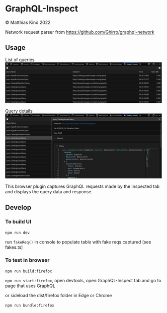 # GraphQL-Inspect

© Matthias Kind 2022

Network request parser from https://github.com/Ghirro/graphql-network 

## Usage

List of queries
![List of queries](./docs/screenshot_list.png)

Query details
![Query Details](./docs/screenshot_details.png)

This browser plugin captures GraphQL requests made by the inspected tab and displays the query data and response.

## Develop

### To build UI

`npm run dev`

run `fakeReq()` in console to populate table with fake reqs captured (see fakes.ts)

### To test in browser

`npm run build:firefox`

`npm run start:firefox`, open devtools, open GraphQL-Inspect tab and go to page that uses GraphQL

or sideload the dist/firefox folder in Edge or Chrome

`npm run bundle:firefox` 